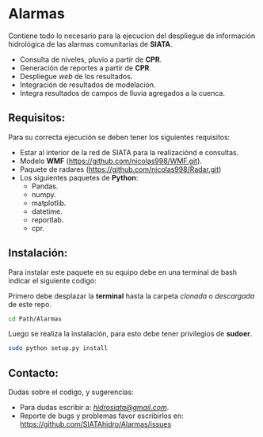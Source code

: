 # Alarmas

Contiene todo lo necesario para la ejecucion del despliegue de información hidrológica 
de las alarmas comunitarias de **SIATA**. 

- Consulta de niveles, pluvio a partir de **CPR**.
- Generación de reportes a partir de **CPR**.
- Despliegue *web* de los resultados. 
- Integración de resultados de modelación. 
- Integra resultados de campos de lluvia agregados a la cuenca. 

## Requisitos:

Para su correcta ejecución se deben tener los siguientes requisitos:

- Estar al interior de la red de SIATA para la realizaciónd e consultas. 
- Modelo **WMF** (https://github.com/nicolas998/WMF.git).
- Paquete de radares (https://github.com/nicolas998/Radar.git)
- Los siguientes paquetes de **Python**:
	- Pandas.
	- numpy.
	- matplotlib.
	- datetime.
	- reportlab.
	- cpr.

## Instalación:

Para instalar este paquete en su equipo debe en una terminal de bash indicar el siguiente 
codigo:

Primero debe desplazar la **terminal** hasta la carpeta *clonada* o *descargada* de este repo.

```bash
cd Path/Alarmas
```

Luego se realiza la instalación, para esto debe tener privilegios de **sudoer**.

```bash
sudo python setup.py install
```

## Contacto:

Dudas sobre el codigo, y sugerencias:

- Para dudas escribir a: *hidrosiata@gmail.com*.
- Reporte de bugs y problemas favor escribirlos en: https://github.com/SIATAhidro/Alarmas/issues

